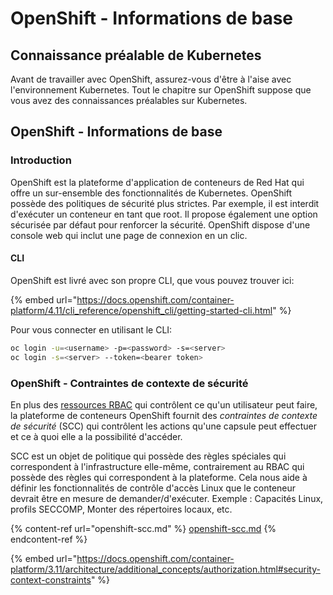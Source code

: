 # OpenShift - Informations de base

## Connaissance préalable de Kubernetes <a href="#a94e" id="a94e"></a>

Avant de travailler avec OpenShift, assurez-vous d'être à l'aise avec l'environnement Kubernetes. Tout le chapitre sur OpenShift suppose que vous avez des connaissances préalables sur Kubernetes.

## OpenShift - Informations de base

### Introduction

OpenShift est la plateforme d'application de conteneurs de Red Hat qui offre un sur-ensemble des fonctionnalités de Kubernetes. OpenShift possède des politiques de sécurité plus strictes. Par exemple, il est interdit d'exécuter un conteneur en tant que root. Il propose également une option sécurisée par défaut pour renforcer la sécurité. OpenShift dispose d'une console web qui inclut une page de connexion en un clic.

#### CLI

OpenShift est livré avec son propre CLI, que vous pouvez trouver ici:

{% embed url="https://docs.openshift.com/container-platform/4.11/cli_reference/openshift_cli/getting-started-cli.html" %}

Pour vous connecter en utilisant le CLI:
```bash
oc login -u=<username> -p=<password> -s=<server>
oc login -s=<server> --token=<bearer token>
```
### **OpenShift - Contraintes de contexte de sécurité** <a href="#a94e" id="a94e"></a>

En plus des [ressources RBAC](https://docs.openshift.com/container-platform/3.11/architecture/additional\_concepts/authorization.html#architecture-additional-concepts-authorization) qui contrôlent ce qu'un utilisateur peut faire, la plateforme de conteneurs OpenShift fournit des _contraintes de contexte de sécurité_ (SCC) qui contrôlent les actions qu'une capsule peut effectuer et ce à quoi elle a la possibilité d'accéder.

SCC est un objet de politique qui possède des règles spéciales qui correspondent à l'infrastructure elle-même, contrairement au RBAC qui possède des règles qui correspondent à la plateforme. Cela nous aide à définir les fonctionnalités de contrôle d'accès Linux que le conteneur devrait être en mesure de demander/d'exécuter. Exemple : Capacités Linux, profils SECCOMP, Monter des répertoires locaux, etc.

{% content-ref url="openshift-scc.md" %}
[openshift-scc.md](openshift-scc.md)
{% endcontent-ref %}

{% embed url="https://docs.openshift.com/container-platform/3.11/architecture/additional_concepts/authorization.html#security-context-constraints" %}

